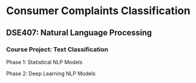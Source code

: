 # Consumer Complaints Classification
## DSE407: Natural Language Processing
### Course Project: Text Classification
Phase 1: Statistical NLP Models

Phase 2: Deep Learning NLP Models
